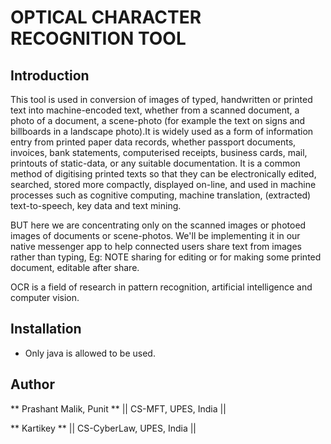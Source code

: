 # OPTICAL CHARACTER RECOGNITION TOOL

## Introduction
This tool is used in conversion of images of typed, handwritten or printed text into machine-encoded text, whether from a scanned document, a photo of a document, a scene-photo (for example the text on signs and billboards in a landscape photo).It is widely used as a form of information entry from printed paper data records, whether passport documents, invoices, bank statements, computerised receipts, business cards, mail, printouts of static-data, or any suitable documentation. It is a common method of digitising printed texts so that they can be electronically edited, searched, stored more compactly, displayed on-line, and used in machine processes such as cognitive computing, machine translation, (extracted) text-to-speech, key data and text mining.

BUT here we are concentrating only on the scanned images or photoed images of documents or scene-photos. We'll be implementing it in our native messenger app to help connected users share text from images rather than typing, Eg: NOTE sharing for editing or for making some printed document, editable after share. 

OCR is a field of research in pattern recognition, artificial intelligence and computer vision.

## Installation
- Only java is allowed to be used.

## Author
**  Prashant Malik, Punit  **
  || CS-MFT, UPES, India ||

**  Kartikey  **
  || CS-CyberLaw, UPES, India ||
